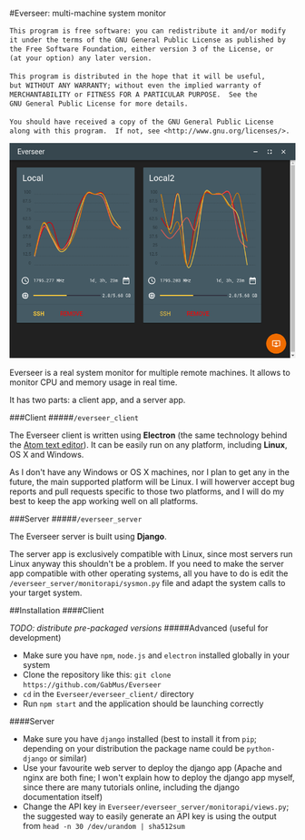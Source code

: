 #Everseer: multi-machine system monitor

	This program is free software: you can redistribute it and/or modify
	it under the terms of the GNU General Public License as published by
	the Free Software Foundation, either version 3 of the License, or
	(at your option) any later version.

	This program is distributed in the hope that it will be useful,
	but WITHOUT ANY WARRANTY; without even the implied warranty of
	MERCHANTABILITY or FITNESS FOR A PARTICULAR PURPOSE.  See the
	GNU General Public License for more details.

	You should have received a copy of the GNU General Public License
	along with this program.  If not, see <http://www.gnu.org/licenses/>.

![screenshot](screenshot.png)

Everseer is a real system monitor for multiple remote machines. It allows to monitor CPU and memory usage in real time.

It has two parts: a client app, and a server app.

###Client
#####`/everseer_client`

The Everseer client is written using **Electron** (the same technology behind the [Atom text editor](https://atom.io/)). It can be easily run on any platform, including **Linux**, OS X and Windows.

As I don't have any Windows or OS X machines, nor I plan to get any in the future, the main supported platform will be Linux. I will howerver accept bug reports and pull requests specific to those two platforms, and I will do my best to keep the app working well on all platforms.

###Server
#####`/everseer_server`

The Everseer server is built using **Django**.

The server app is exclusively compatible with Linux, since most servers run Linux anyway this shouldn't be a problem. If you need to make the server app compatible with other operating systems, all you have to do is edit the `/everseer_server/monitorapi/sysmon.py` file and adapt the system calls to your target system.

##Installation
####Client

*TODO: distribute pre-packaged versions*
#####Advanced (useful for development)

- Make sure you have `npm`, `node.js` and `electron` installed globally in your system
- Clone the repository like this: `git clone https://github.com/GabMus/Everseer`
- `cd` in the `Everseer/everseer_client/` directory
- Run `npm start` and the application should be launching correctly

####Server

- Make sure you have `django` installed (best to install it from `pip`; depending on your distribution the package name could be `python-django` or similar)
- Use your favourite web server to deploy the django app (Apache and nginx are both fine; I won't explain how to deploy the django app myself, since there are many tutorials online, including the django documentation itself)
- Change the API key in `Everseer/everseer_server/monitorapi/views.py`; the suggested way to easily generate an API key is using the output from `head -n 30 /dev/urandom | sha512sum`
